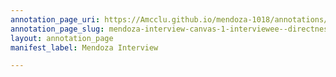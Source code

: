```yaml
---
annotation_page_uri: https://Amcclu.github.io/mendoza-1018/annotations/mendoza-interview-canvas-1-interviewee--directness--consideration--body-language--shrug--raised-eyebrow-.json
annotation_page_slug: mendoza-interview-canvas-1-interviewee--directness--consideration--body-language--shrug--raised-eyebrow-
layout: annotation_page
manifest_label: Mendoza Interview

---
```

